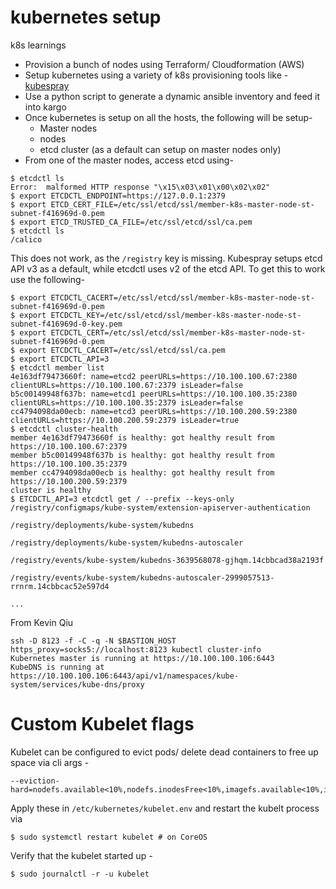 # kubernetes setup
k8s learnings

* Provision a bunch of nodes using Terraform/ Cloudformation (AWS)
* Setup kubernetes using a variety of k8s provisioning tools like - [kubespray](https://github.com/kubernetes-incubator/kubespray)
* Use a python script to generate a dynamic ansible inventory and feed it into kargo
* Once kubernetes is setup on all the hosts, the following will be setup-
    * Master nodes
    * nodes
    * etcd cluster (as a default can setup on master nodes only)
* From one of the master nodes, access etcd using-
```
$ etcdctl ls
Error:  malformed HTTP response "\x15\x03\x01\x00\x02\x02"
$ export ETCDCTL_ENDPOINT=https://127.0.0.1:2379
$ export ETCD_CERT_FILE=/etc/ssl/etcd/ssl/member-k8s-master-node-st-subnet-f416969d-0.pem
$ export ETCD_TRUSTED_CA_FILE=/etc/ssl/etcd/ssl/ca.pem
$ etcdctl ls
/calico
```
This does not work, as the `/registry` key is missing. Kubespray setups etcd API v3 as a default, while etcdctl uses v2 of the etcd API. To get this to work use the following-
```
$ export ETCDCTL_CACERT=/etc/ssl/etcd/ssl/member-k8s-master-node-st-subnet-f416969d-0.pem
$ export ETCDCTL_KEY=/etc/ssl/etcd/ssl/member-k8s-master-node-st-subnet-f416969d-0-key.pem
$ export ETCDCTL_CERT=/etc/ssl/etcd/ssl/member-k8s-master-node-st-subnet-f416969d-0.pem
$ export ETCDCTL_CACERT=/etc/ssl/etcd/ssl/ca.pem                                                        
$ export ETCDCTL_API=3
$ etcdctl member list
4e163df79473660f: name=etcd2 peerURLs=https://10.100.100.67:2380 clientURLs=https://10.100.100.67:2379 isLeader=false
b5c00149948f637b: name=etcd1 peerURLs=https://10.100.100.35:2380 clientURLs=https://10.100.100.35:2379 isLeader=false
cc4794098da00ecb: name=etcd3 peerURLs=https://10.100.200.59:2380 clientURLs=https://10.100.200.59:2379 isLeader=true
$ etcdctl cluster-health
member 4e163df79473660f is healthy: got healthy result from https://10.100.100.67:2379
member b5c00149948f637b is healthy: got healthy result from https://10.100.100.35:2379
member cc4794098da00ecb is healthy: got healthy result from https://10.100.200.59:2379
cluster is healthy
$ ETCDCTL_API=3 etcdctl get / --prefix --keys-only
/registry/configmaps/kube-system/extension-apiserver-authentication

/registry/deployments/kube-system/kubedns

/registry/deployments/kube-system/kubedns-autoscaler

/registry/events/kube-system/kubedns-3639568078-gjhqm.14cbbcad38a2193f

/registry/events/kube-system/kubedns-autoscaler-2999057513-rrnrm.14cbbcac52e597d4

...
```
From Kevin Qiu
```
ssh -D 8123 -f -C -q -N $BASTION_HOST
https_proxy=socks5://localhost:8123 kubectl cluster-info
Kubernetes master is running at https://10.100.100.106:6443
KubeDNS is running at https://10.100.100.106:6443/api/v1/namespaces/kube-system/services/kube-dns/proxy
```
# Custom Kubelet flags
Kubelet can be configured to evict pods/ delete dead containers to free up space via cli args -
```
--eviction-hard=nodefs.available<10%,nodefs.inodesFree<10%,imagefs.available<10%,imagefs.inodesFree<10%
```
Apply these in `/etc/kubernetes/kubelet.env` and restart the kubelt process via 
```
$ sudo systemctl restart kubelet # on CoreOS
```
Verify that the kubelet started up -
```
$ sudo journalctl -r -u kubelet
```
